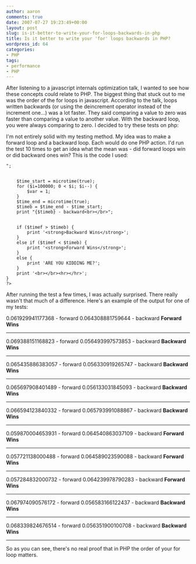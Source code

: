 ```yaml
---
author: aaron
comments: true
date: 2007-07-27 19:23:49+00:00
layout: post
slug: is-it-better-to-write-your-for-loops-backwards-in-php
title: Is it better to write your 'for' loops backwards in PHP?
wordpress_id: 64
categories:
- PHP
tags:
- performance
- PHP
---
```


After listening to a javascript internals optimization talk, I wanted to see how these concepts could relate to PHP.  The biggest thing that stuck out to me was the order of the for loops in javascript.  According to the talk, loops written backwards (or using the deincrement operator instead of the increment one...) was a lot faster.  They said comparing a value to zero was faster than comparing a value to another value.  With the backward loop, you were always comparing to zero.  I decided to try these tests on php:

<!-- more -->

I'm not entirely solid with my testing method.  My idea was to make a forward loop and a backward loop.  Each would do one PHP action.  I'd run the test 10 times to get an idea what the mean was - did forward loops win or did backward ones win?  This is the code I used:

    
    
    ";
    
    
        $time_start = microtime(true);
        for ($i=100000; 0 < $i; $i--) {
            $var = 1;
        }
        $time_end = microtime(true);
        $timeb = $time_end - $time_start;
        print "{$timeb} - backward<br></br>";
    
    
        if ($timef > $timeb) {
            print '<strong>Backward Wins</strong>';
        }
        else if ($timef < $timeb) {
            print '<strong>Forward Wins</strong>';
        }
        else {
            print 'ARE YOU KIDDING ME?';
        }
        print '<br></br><hr></hr>';
    }
    ?>
    



After running the test a few times, I was actually surprised.  There really wasn't that much of a difference.  Here's an example of the output for one of my tests:

0.061929941177368 - forward
0.064308881759644 - backward
**Forward Wins**



* * *

0.069388151168823 - forward
0.056493997573853 - backward
**Backward Wins**


* * *

0.065435886383057 - forward
0.056330919265747 - backward
**Backward Wins**


* * *

0.065697908401489 - forward
0.056133031845093 - backward
**Backward Wins**


* * *

0.066594123840332 - forward
0.065793991088867 - backward
**Backward Wins**


* * *

0.059870004653931 - forward
0.064540863037109 - backward
**Forward Wins**


* * *

0.057721138000488 - forward
0.064589023590088 - backward
**Forward Wins**


* * *

0.057284832000732 - forward
0.064239978790283 - backward
**Forward Wins**


* * *

0.067974090576172 - forward
0.056583166122437 - backward
**Backward Wins**


* * *

0.068339824676514 - forward
0.056351900100708 - backward
**Backward Wins**


* * *


So as you can see, there's no real proof that in PHP the order of your for loop matters.
